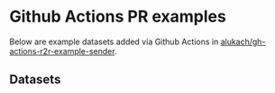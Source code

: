 # Github Actions PR examples

Below are example datasets added via Github Actions in [alukach/gh-actions-r2r-example-sender](https://alukach/gh-actions-r2r-example-sender).

## Datasets



